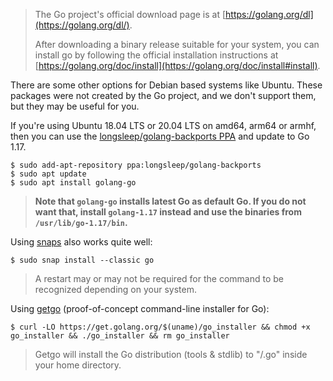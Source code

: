 > The Go project's official download page is at [https://golang.org/dl](https://golang.org/dl/).
>
> After downloading a binary release suitable for your system, you can install go by following  the official installation instructions at [https://golang.org/doc/install](https://golang.org/doc/install#install).

There are some other options for Debian based systems like Ubuntu. These packages were not created by the Go project, and we don't support them, but they may be useful for you.

If you're using Ubuntu 18.04 LTS or 20.04 LTS on amd64, arm64 or armhf, then you can use the [longsleep/golang-backports PPA](https://launchpad.net/~longsleep/+archive/ubuntu/golang-backports) and update to Go 1.17.

```
$ sudo add-apt-repository ppa:longsleep/golang-backports
$ sudo apt update
$ sudo apt install golang-go
```

> **Note that `golang-go` installs latest Go as default Go. If you do not want that, install `golang-1.17` instead and use the binaries from `/usr/lib/go-1.17/bin`.**

Using [snaps](https://snapcraft.io/go) also works quite well:

```
$ sudo snap install --classic go
```
> A restart may or may not be required for the command to be recognized depending on your system.

Using [getgo](https://github.com/golang/tools/tree/master/cmd/getgo) (proof-of-concept command-line installer for Go):

```
$ curl -LO https://get.golang.org/$(uname)/go_installer && chmod +x go_installer && ./go_installer && rm go_installer
```
> Getgo will install the Go distribution (tools & stdlib) to "/.go" inside your home directory.
